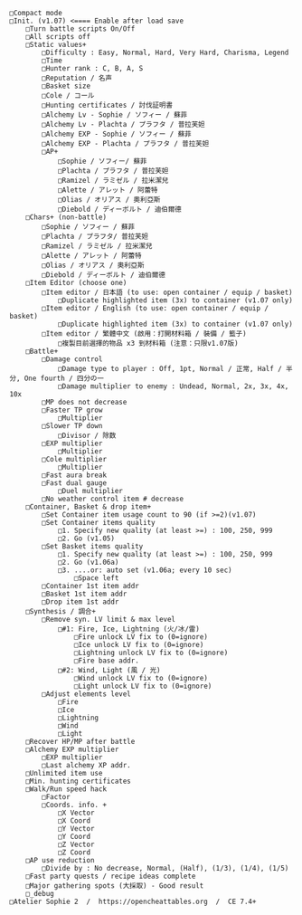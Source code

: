     □Compact mode
    □Init. (v1.07) <==== Enable after load save
        □Turn battle scripts On/Off
        □All scripts off
        □Static values+
            □Difficulty : Easy, Normal, Hard, Very Hard, Charisma, Legend
            □Time
            □Hunter rank : C, B, A, S
            □Reputation / 名声
            □Basket size
            □Cole / コール
            □Hunting certificates / 討伐証明書
            □Alchemy Lv - Sophie / ソフィー / 蘇菲
            □Alchemy Lv - Plachta / プラフタ / 普拉芙妲
            □Alchemy EXP - Sophie / ソフィー / 蘇菲
            □Alchemy EXP - Plachta / プラフタ / 普拉芙妲
            □AP+
                □Sophie / ソフィー/ 蘇菲
                □Plachta / プラフタ / 普拉芙妲
                □Ramizel / ラミゼル / 拉米潔兒
                □Alette / アレット / 阿蕾特
                □Olias / オリアス / 奧利亞斯
                □Diebold / ディーボルト / 迪伯爾德
        □Chars+ (non-battle)
            □Sophie / ソフィー / 蘇菲
            □Plachta / プラフタ/ 普拉芙妲
            □Ramizel / ラミゼル / 拉米潔兒
            □Alette / アレット / 阿蕾特
            □Olias / オリアス / 奧利亞斯
            □Diebold / ディーボルト / 迪伯爾德
        □Item Editor (choose one)
            □Item editor / 日本語 (to use: open container / equip / basket)
                □Duplicate highlighted item (3x) to container (v1.07 only)
            □Item editor / English (to use: open container / equip / basket)
                □Duplicate highlighted item (3x) to container (v1.07 only)
            □Item editor / 繁體中文 (啟用：打開材料箱 / 裝備 / 籃子)
                □複製目前選擇的物品 x3 到材料箱 (注意：只限v1.07版)
        □Battle+
            □Damage control
                □Damage type to player : Off, 1pt, Normal / 正常, Half / 半分, One fourth / 四分の一
                □Damage multiplier to enemy : Undead, Normal, 2x, 3x, 4x, 10x
            □MP does not decrease
            □Faster TP grow
                □Multiplier
            □Slower TP down
                □Divisor / 除数
            □EXP multiplier
                □Multiplier
            □Cole multiplier
                □Multiplier
            □Fast aura break
            □Fast dual gauge
                □Duel multiplier
            □No weather control item # decrease
        □Container, Basket & drop item+
            □Set Container item usage count to 90 (if >=2)(v1.07)
            □Set Container items quality
                □1. Specify new quality (at least >=) : 100, 250, 999
                □2. Go (v1.05)
            □Set Basket items quality
                □1. Specify new quality (at least >=) : 100, 250, 999
                □2. Go (v1.06a)
                □3. ....or: auto set (v1.06a; every 10 sec)
                    □Space left
            □Container 1st item addr
            □Basket 1st item addr
            □Drop item 1st addr
        □Synthesis / 調合+
            □Remove syn. LV limit & max level
                □#1: Fire, Ice, Lightning (火/冰/雷)
                    □Fire unlock LV fix to (0=ignore)
                    □Ice unlock LV fix to (0=ignore)
                    □Lightning unlock LV fix to (0=ignore)
                    □Fire base addr.
                □#2: Wind, Light (風 / 光)
                    □Wind unlock LV fix to (0=ignore)
                    □Light unlock LV fix to (0=ignore)
            □Adjust elements level
                □Fire
                □Ice
                □Lightning
                □Wind
                □Light
        □Recover HP/MP after battle
        □Alchemy EXP multiplier
            □EXP multiplier
            □Last alchemy XP addr.
        □Unlimited item use
        □Min. hunting certificates
        □Walk/Run speed hack
            □Factor
            □Coords. info. +
                □X Vector
                □X Coord
                □Y Vector
                □Y Coord
                □Z Vector
                □Z Coord
        □AP use reduction
            □Divide by : No decrease, Normal, (Half), (1/3), (1/4), (1/5)
        □Fast party quests / recipe ideas complete
        □Major gathering spots (大採取) - Good result
        □_debug
    □Atelier Sophie 2  /  https://opencheattables.org  /  CE 7.4+
